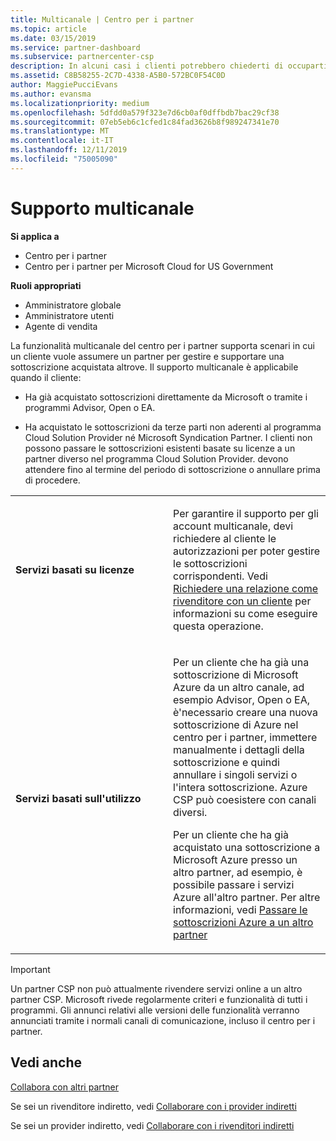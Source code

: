 ```yaml
---
title: Multicanale | Centro per i partner
ms.topic: article
ms.date: 03/15/2019
ms.service: partner-dashboard
ms.subservice: partnercenter-csp
description: In alcuni casi i clienti potrebbero chiederti di occuparti del provisioning e del supporto di una sottoscrizione acquistata altrove.
ms.assetid: C8B58255-2C7D-4338-A5B0-572BC0F54C0D
author: MaggiePucciEvans
ms.author: evansma
ms.localizationpriority: medium
ms.openlocfilehash: 5dfdd0a579f323e7d6cb0af0dffbdb7bac29cf38
ms.sourcegitcommit: 07eb5eb6c1cfed1c84fad3626b8f989247341e70
ms.translationtype: MT
ms.contentlocale: it-IT
ms.lasthandoff: 12/11/2019
ms.locfileid: "75005090"
---
```

# <a name="multi-channel-support"></a>Supporto multicanale

**Si applica a**

-  Centro per i partner
-  Centro per i partner per Microsoft Cloud for US Government

**Ruoli appropriati**
-   Amministratore globale
-   Amministratore utenti
-   Agente di vendita

La funzionalità multicanale del centro per i partner supporta scenari in cui un cliente vuole assumere un partner per gestire e supportare una sottoscrizione acquistata altrove. Il supporto multicanale è applicabile quando il cliente:

-   Ha già acquistato sottoscrizioni direttamente da Microsoft o tramite i programmi Advisor, Open o EA.

-   Ha acquistato le sottoscrizioni da terze parti non aderenti al programma Cloud Solution Provider né Microsoft Syndication Partner. I clienti non possono passare le sottoscrizioni esistenti basate su licenze a un partner diverso nel programma Cloud Solution Provider. devono attendere fino al termine del periodo di sottoscrizione o annullare prima di procedere.


<table>
<colgroup>
<col width="50%" />
<col width="50%" />
</colgroup>
<tbody>
<tr class="odd">
<td><p><strong>Servizi basati su licenze</strong></p></td>
<td><p>Per garantire il supporto per gli account multicanale, devi richiedere al cliente le autorizzazioni per poter gestire le sottoscrizioni corrispondenti. Vedi <a href="request-a-relationship-with-a-customer.md" data-raw-source="[Request a reseller relationship with a customer](request-a-relationship-with-a-customer.md)">Richiedere una relazione come rivenditore con un cliente</a> per informazioni su come eseguire questa operazione.</p></td>
</tr>
<tr class="even">
<td><p><strong>Servizi basati sull'utilizzo</strong></p></td>
<td>
<p>Per un cliente che ha già una sottoscrizione di Microsoft Azure da un altro canale, ad esempio Advisor, Open o EA, è&#39;necessario creare una nuova sottoscrizione di Azure nel centro per i partner, immettere manualmente i dettagli della sottoscrizione e quindi annullare i singoli servizi o l'intera sottoscrizione. Azure CSP può coesistere con canali diversi.</p>
<p>Per un cliente che ha già acquistato una sottoscrizione a Microsoft Azure presso un altro partner, ad esempio, è possibile passare i servizi Azure all'altro partner.  Per altre informazioni, vedi <a href="switch-azure-subscriptions-to-a-different-partner.md" data-raw-source="[Switch Azure subscriptions to a different partner](switch-azure-subscriptions-to-a-different-partner.md)">Passare le sottoscrizioni Azure a un altro partner</a></p>
</td>
</tr>
</tbody>
</table>

> [!IMPORTANT]  
> Un partner CSP non può attualmente rivendere servizi online a un altro partner CSP. Microsoft rivede regolarmente criteri e funzionalità di tutti i programmi. Gli annunci relativi alle versioni delle funzionalità verranno annunciati tramite i normali canali di comunicazione, incluso il centro per i partner. 

## <a name="see-also"></a>Vedi anche

[Collabora con altri partner](work-with-other-partners.md)

Se sei un rivenditore indiretto, vedi [Collaborare con i provider indiretti](indirect-reseller-tasks-in-partner-center.md)

Se sei un provider indiretto, vedi [Collaborare con i rivenditori indiretti](indirect-provider-tasks-in-partner-center.md) 

 

 



